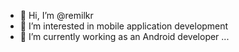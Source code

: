 - 👋 Hi, I’m @remilkr
- 👀 I’m interested in mobile application development
- 🌱 I’m currently working as an Android developer ...

<!---
remilkr/remilkr is a ✨ special ✨ repository because its `README.md` (this file) appears on your GitHub profile.
You can click the Preview link to take a look at your changes.
--->
